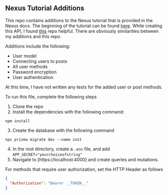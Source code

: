 ## Nexus Tutorial Additions

This repo contains additions to the Nexus tutorial that is provided in the Nexus docs. The beginning of the tutorial can be found [here](https://nexusjs.org/docs/getting-started/tutorial). While creating this API, I found [this](https://github.com/prisma/prisma-examples/tree/latest/typescript/graphql-auth) repo helpful. There are obviously similarities between my additions and this repo.

Additions include the following:
* User model
* Connecting users to posts
* All user methods
* Password encryption
* User authentication

At this time, I have not written any tests for the added user or post methods.

To run this file, complete the following steps
1. Clone the repo
2. Install the dependencies with the following command:
```
npm install
```
3. Create the database with the following command
```
npx prisma migrate dev --name init
```
4. In the root directory, create a `.env` file, and add `APP_SECRET="yourchoiceofstring"`
5. Navigate to [https://localhost:4000] and create queries and mutations.

For methods that require user authorization, set the HTTP Header as follows
```json
{
  "Authorization": "Bearer __TOKEN__"
}
```
